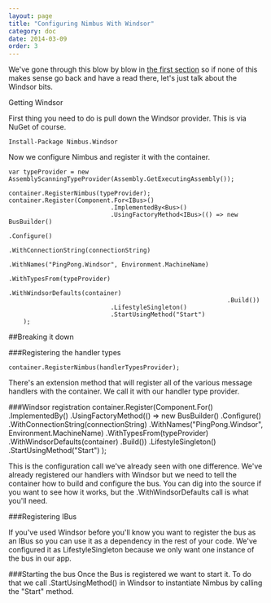```yaml
---
layout: page
title: "Configuring Nimbus With Windsor"
category: doc
date: 2014-03-09
order: 3
---
```



We've gone through this blow by blow in [the first section](./Getting-Started-With-Nimbus.html) so if none of this makes sense go back and have a read there, let's just talk about the Windsor bits.

Getting Windsor

First thing you need to do is pull down the Windsor provider. This is via NuGet of course.

	Install-Package Nimbus.Windsor

Now we configure Nimbus and register it with the container.


    var typeProvider = new AssemblyScanningTypeProvider(Assembly.GetExecutingAssembly());

    container.RegisterNimbus(typeProvider);
    container.Register(Component.For<IBus>()
                                .ImplementedBy<Bus>()
                                .UsingFactoryMethod<IBus>(() => new BusBuilder()
                                                                .Configure()
                                                                .WithConnectionString(connectionString)
                                                                .WithNames("PingPong.Windsor", Environment.MachineName)
                                                                .WithTypesFrom(typeProvider)
                                                                .WithWindsorDefaults(container)
                                                                .Build())
                                .LifestyleSingleton()
                                .StartUsingMethod("Start")
        );


##Breaking it down

###Registering the handler types 

	container.RegisterNimbus(handlerTypesProvider);

There's an extension method that will register all of the various message handlers with the container. We call it with our handler type provider.

###Windsor registration
    container.Register(Component.For<IBus>()
                                .ImplementedBy<Bus>()
                                .UsingFactoryMethod<IBus>(() => new BusBuilder()
                                                                .Configure()
                                                                .WithConnectionString(connectionString)
                                                                .WithNames("PingPong.Windsor", Environment.MachineName)
                                                                .WithTypesFrom(typeProvider)
                                                                .WithWindsorDefaults(container)
                                                                .Build())
                                .LifestyleSingleton()
                                .StartUsingMethod("Start")
        );

This is the configuration call we've already seen with one difference. We've already registered our handlers with Windsor but we need to tell the container how to build and configure the bus. You can dig into the source if you want to see how it works, but the .WithWindsorDefaults call is what you'll need.

###Registering IBus

If you've used Windsor before you'll know you want to register the bus as an IBus so you can use it as a dependency in the rest of your code. We've configured it as LifestyleSingleton because we only want one instance of the bus in our app.

###Starting the bus
Once the Bus is registered we want to start it. To do that we call .StartUsingMethod() in Windsor to instantiate Nimbus by calling the "Start" method.

